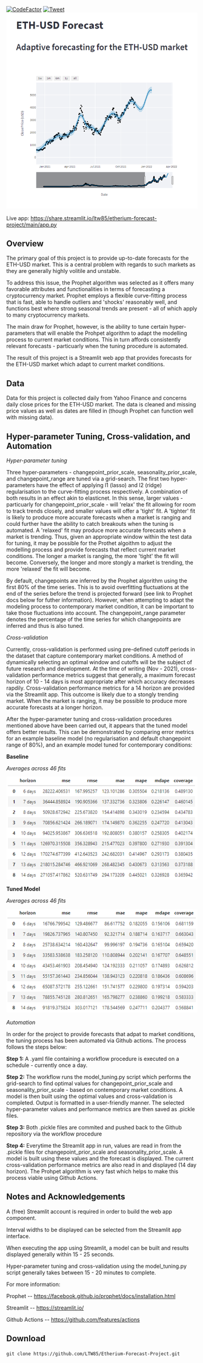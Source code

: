 [![CodeFactor](https://www.codefactor.io/repository/github/ltw85/etherium-forecast-project/badge)](https://www.codefactor.io/repository/github/ltw85/etherium-forecast-project) [![Tweet](https://img.shields.io/twitter/url?style=social&url=https%3A%2F%2Fgithub.com%2FLTW85%2FEtherium-Forecast-Project)](https://twitter.com/intent/tweet?text=https%3A%2F%2Fgithub.com%2FLTW85%2FEtherium-Forecast-Project)
![Streamlit screenshot](screenshot.PNG)

Live app: https://share.streamlit.io/ltw85/etherium-forecast-project/main/app.py

## Overview
The primary goal of this project is to provide up-to-date forecasts for the ETH-USD market.
This is a central problem with regards to such markets as they are generally highly volitile and unstable.

To address this issue, the Prophet algorithm was selected as it offers many favorable attributes and functionalities in terms of forecasting 
a cryptocurrency market. Prophet employs a flexible curve-fitting process that is fast, able to handle outliers and 'shocks' reasonably well, and functions best where 
strong seasonal trends are present - all of which apply to many cryptocurrency markets. 

The main draw for Prophet, however, is the ability to tune certain hyper-parameters that will enable the Prohpet algorithm to adapt the modelling process to
current market conditions. This in turn affords consistently relevant forecasts - particuarly when the tuning procedure is automated.

The result of this project is a Streamlit web app that provides forecasts for the ETH-USD market which adapt to current market conditions.

## Data
Data for this project is collected daily from Yahoo Finance and concerns daily close prices for the ETH-USD market. The data is cleaned and missing
price values as well as dates are filled in (though Prophet can function well with missing data).

## Hyper-parameter Tuning, Cross-validation, and Automation 

*Hyper-parameter tuning*

Three hyper-parameters - changepoint_prior_scale, seasonality_prior_scale, and changepoint_range are tuned via a grid-search. The first two 
hyper-parameters have the effect of applying l1 (lasso) and l2 (ridge) regularisation to the curve-fitting process respectively. A combination of both results in
an effect akin to elasticnet. In this sense, larger values - particuarly for changepoint_prior_scale - will 'relax' the fit allowing for room to track trends closely, and smaller values will offer a 'tight' fit. A 'tighter' fit is likely to produce more accurate forecasts when a market is ranging and could further have the ability to catch breakouts when the tuning is automated. A 'relaxed' fit may produce more accurate forecasts 
when a market is trending. Thus, given an appropriate window within the test data for tuning, it may be possible for the Prothet algoithm to adjust 
the modelling process and provide forecasts that reflect current market conditions. The longer a market is ranging, the more 'tight' the fit will become. Conversely, the longer and more stongly a market is trending,
the more 'relaxed' the fit will become. 

By default, changepoints are inferred by the Prophet algorithm using the first 80% of the time series. This is to avoid overfitting fluctuations at the end of the series before the trend is projected forward (see link to Prophet docs below for futher information). However, when attempting to adapt the modeling process to contemporary market condition, it can be important to take those fluctuations into account. The changepoint_range parameter denotes the percentage of the time series for which changepoints are inferred and thus is also tuned.

*Cross-validation*

Currently, cross-validation is performed using pre-defined cutoff periods in the dataset that capture contemporary market conditions. A method of dynamically selecting an optimal window and cutoffs will be the subject of future 
research and development. At the time of writing (Nov - 2021), cross-validation performance metrics suggest that generally, a maximum forecast horizon of 10 - 14 days is most appropriate after which accuracy decreases rapdily. Cross-validation performance metrics for a 14 horizon are provided via the Streamlit app. This outcome is likely due to a stongly trending market. When the market is ranging, it may be possible to produce more accurate forecasts at a longer horizon.

After the hyper-parameter tuning and cross-validation procedures mentioned above have been carried out, it appears that the tuned model offers better results. This can be demonstrated by comparing error metrics for an example baseline model (no regularisation and default changepoint range of 80%), and an example model tuned for contemporary conditions:

**Baseline**

*Averages across 46 fits*

![Baseline error metrics](base_metrics.PNG)

**Tuned Model**

*Averages across 46 fits*

![Tuned model error metrics](tuned_metrics.PNG)

*Automation*

In order for the project to provide forecasts that adpat to market conditions, the tuning process has been automated via Github actions. The process follows the steps below:

**Step 1:** A .yaml file containing a workflow procedure is executed on a schedule - currently once a day. 

**Step 2:** The workflow runs the model_tuning.py script which performs the grid-search to find optimal values for changepoint_prior_scale and seasonality_prior_scale - based on contemporary market conditions. A model is then built
using the optimal values and cross-validation is completed. Output is formatted in a user-friendly manner. The selected hyper-parameter values and performance metrics are then saved as .pickle files.

**Step 3:** Both .pickle files are commited and pushed back to the Github repository via the workflow procedure

**Step 4:** Everytime the Streamlit app in run, values are read in from the .pickle files for changepoint_prior_scale and seasonality_prior_scale. A model is built using these values and the forecast is displayed. The current cross-validation performance metrics are also read in and displayed (14 day horizon). The Prohpet algorithm is very fast which helps to make this process viable using Github Actions. 

## Notes and Acknowledgements
A (free) Streamlit account is required in order to build the web app component.

Interval widths to be displayed can be selected from the Streamlit app interface.

When executing the app using Streamlit, a model can be built and results displayed generally within 15 - 25 seconds. 

Hyper-parameter tuning and cross-validation using the model_tuning.py script generally takes between 15 - 20 minutes to complete.

For more information:

Prophet -- https://facebook.github.io/prophet/docs/installation.html

Streamlit -- https://streamlit.io/

Github Actions -- https://github.com/features/actions

## Download
`git clone https://github.com/LTW85/Etherium-Forecast-Project.git`



